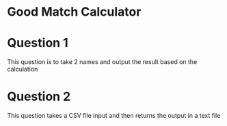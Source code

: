 # Good Match Calculator


# Question 1

This question is to take 2 names and output the result based on the calculation


# Question 2

This question takes a CSV file input and then returns the output in a text file
